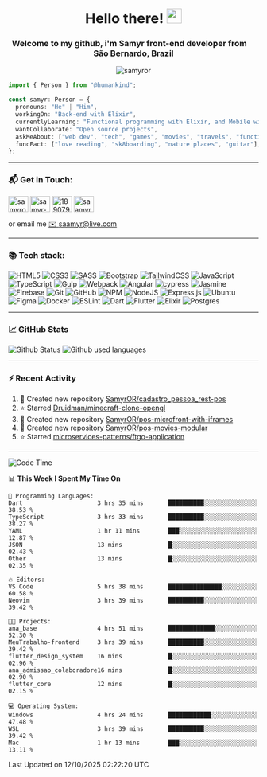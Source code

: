 <h1 align="center">Hello there! <img src="https://raw.githubusercontent.com/iampavangandhi/iampavangandhi/master/gifs/Hi.gif" width="30px"></h1>
<h3 align="center">Welcome to my github, i'm Samyr front-end developer from  <img src="https://cdn-icons-png.flaticon.com/512/197/197386.png" width="13"/>  <b>São Bernardo, Brazil</b></h3>

<p align="center"> <img src="https://komarev.com/ghpvc/?username=samyror&label=Profile%20views&color=0e75b6&style=flat" alt="samyror" /> </p>

```typescript
import { Person } from "@humankind";

const samyr: Person = {
  pronouns: "He" | "Him",
  workingOn: "Back-end with Elixir",
  currentlyLearning: "Functional programming with Elixir, and Mobile with Flutter",
  wantCollaborate: "Open source projects",
  askMeAbout: ["web dev", "tech", "games", "movies", "travels", "functional programming", "mobile"],
  funcFact: ["love reading", "sk8boarding", "nature places", "guitar"],
};
```

---

### 📬 Get in Touch:

<p align="left">
<a href="https://codepen.io/samyror" target="blank"><img align="center" src="https://cdn.jsdelivr.net/gh/devicons/devicon/icons/codepen/codepen-plain.svg" alt="samyror" height="32" width="40" /></a>
<a href="https://linkedin.com/in/samyr-ribeiro-82a720145" target="blank"><img align="center" src="https://cdn.jsdelivr.net/gh/devicons/devicon/icons/linkedin/linkedin-plain.svg" alt="samyr-ribeiro-82a720145" height="32" width="40" /></a>
<a href="https://pt.stackoverflow.com/users/189079" target="blank"><img align="center"  src="https://cdn.jsdelivr.net/npm/simple-icons@v5/icons/stackoverflow.svg" alt="189079" height="32" width="40" /></a>
<a href="https://www.hackerrank.com/saamyr" target="blank"><img align="center" src="https://cdn.jsdelivr.net/npm/simple-icons@v5/icons/hackerrank.svg" alt="saamyr" height="32" width="40" /></a>
</p>

or email me [✉️ saamyr@live.com](mailto:saamyr@live.com)

---

### 📚 Tech stack:

![HTML5](https://img.shields.io/badge/html5-%23E34F26.svg?style=for-the-badge&logo=html5&logoColor=white)
![CSS3](https://img.shields.io/badge/css3-%231572B6.svg?style=for-the-badge&logo=css3&logoColor=white)
![SASS](https://img.shields.io/badge/SASS-hotpink.svg?style=for-the-badge&logo=SASS&logoColor=white)
![Bootstrap](https://img.shields.io/badge/bootstrap-%23563D7C.svg?style=for-the-badge&logo=bootstrap&logoColor=white)
![TailwindCSS](https://img.shields.io/badge/tailwindcss-%2338B2AC.svg?style=for-the-badge&logo=tailwind-css&logoColor=white)
![JavaScript](https://img.shields.io/badge/javascript-%23323330.svg?style=for-the-badge&logo=javascript&logoColor=%23F7DF1E)
![TypeScript](https://img.shields.io/badge/typescript-%23007ACC.svg?style=for-the-badge&logo=typescript&logoColor=white)
![Gulp](https://img.shields.io/badge/GULP-%23CF4647.svg?style=for-the-badge&logo=gulp&logoColor=white)
![Webpack](https://img.shields.io/badge/webpack-%238DD6F9.svg?style=for-the-badge&logo=webpack&logoColor=black)
![Angular](https://img.shields.io/badge/angular-%23DD0031.svg?style=for-the-badge&logo=angular&logoColor=white)
![cypress](https://img.shields.io/badge/-cypress-%23E5E5E5?style=for-the-badge&logo=cypress&logoColor=058a5e)
![Jasmine](https://img.shields.io/badge/-Jasmine-%238A4182?style=for-the-badge&logo=Jasmine&logoColor=white)
![Firebase](https://img.shields.io/badge/firebase-%23039BE5.svg?style=for-the-badge&logo=firebase)
![Git](https://img.shields.io/badge/git-%23F05033.svg?style=for-the-badge&logo=git&logoColor=white)
![GitHub](https://img.shields.io/badge/github-%23121011.svg?style=for-the-badge&logo=github&logoColor=white)
![NPM](https://img.shields.io/badge/NPM-%23000000.svg?style=for-the-badge&logo=npm&logoColor=white)
![NodeJS](https://img.shields.io/badge/node.js-6DA55F?style=for-the-badge&logo=node.js&logoColor=white)
![Express.js](https://img.shields.io/badge/express.js-%23404d59.svg?style=for-the-badge&logo=express&logoColor=%2361DAFB)
![Ubuntu](https://img.shields.io/badge/Ubuntu-E95420?style=for-the-badge&logo=ubuntu&logoColor=white)
![Figma](https://img.shields.io/badge/figma-%23F24E1E.svg?style=for-the-badge&logo=figma&logoColor=white)
![Docker](https://img.shields.io/badge/docker-%230db7ed.svg?style=for-the-badge&logo=docker&logoColor=white)
![ESLint](https://img.shields.io/badge/ESLint-4B3263?style=for-the-badge&logo=eslint&logoColor=white)
![Dart](https://img.shields.io/badge/dart-%230175C2.svg?style=for-the-badge&logo=dart&logoColor=white)
![Flutter](https://img.shields.io/badge/Flutter-%2302569B.svg?style=for-the-badge&logo=Flutter&logoColor=white)
![Elixir](https://img.shields.io/badge/elixir-%234B275F.svg?style=for-the-badge&logo=elixir&logoColor=white)
![Postgres](https://img.shields.io/badge/postgres-%23316192.svg?style=for-the-badge&logo=postgresql&logoColor=white)

---

### 📈 GitHub Stats

![Github Status](https://github-readme-stats.vercel.app/api?username=SamyrOR&show_icons=true&bg_color=FFF&title_color=b80f0a&text_color=000&icon_color=b80f0a&border_color=a9a9a9&line_height=20)
![Github used languages](https://github-readme-stats.vercel.app/api/top-langs?username=samyror&show_icons=true&locale=en&layout=compact&bg_color=FFF&title_color=b80f0a&text_color=000&icon_color=b80f0a&border_color=a9a9a9)

---

### ⚡ Recent Activity

<!--RECENT_ACTIVITY:start-->
1. 📔 Created new repository [SamyrOR/cadastro_pessoa_rest-pos](https://github.com/SamyrOR/cadastro_pessoa_rest-pos)
2. ⭐ Starred [Druidman/minecraft-clone-opengl](https://github.com/Druidman/minecraft-clone-opengl)
3. 📔 Created new repository [SamyrOR/pos-microfront-with-iframes](https://github.com/SamyrOR/pos-microfront-with-iframes)
4. 📔 Created new repository [SamyrOR/pos-movies-modular](https://github.com/SamyrOR/pos-movies-modular)
5. ⭐ Starred [microservices-patterns/ftgo-application](https://github.com/microservices-patterns/ftgo-application)
<!--RECENT_ACTIVITY:end-->

---

<!--START_SECTION:waka-->
![Code Time](http://img.shields.io/badge/Code%20Time-3%2C051%20hrs%2054%20mins-blue)

📊 **This Week I Spent My Time On** 

```text
💬 Programming Languages: 
Dart                     3 hrs 35 mins       ██████████░░░░░░░░░░░░░░░   38.53 % 
TypeScript               3 hrs 33 mins       ██████████░░░░░░░░░░░░░░░   38.27 % 
YAML                     1 hr 11 mins        ███░░░░░░░░░░░░░░░░░░░░░░   12.87 % 
JSON                     13 mins             █░░░░░░░░░░░░░░░░░░░░░░░░   02.43 % 
Other                    13 mins             █░░░░░░░░░░░░░░░░░░░░░░░░   02.35 % 

🔥 Editors: 
VS Code                  5 hrs 38 mins       ███████████████░░░░░░░░░░   60.58 % 
Neovim                   3 hrs 39 mins       ██████████░░░░░░░░░░░░░░░   39.42 % 

🐱‍💻 Projects: 
ana_base                 4 hrs 51 mins       █████████████░░░░░░░░░░░░   52.30 % 
MeuTrabalho-frontend     3 hrs 39 mins       ██████████░░░░░░░░░░░░░░░   39.42 % 
flutter_design_system    16 mins             █░░░░░░░░░░░░░░░░░░░░░░░░   02.96 % 
ana_admissao_colaboradore16 mins             █░░░░░░░░░░░░░░░░░░░░░░░░   02.90 % 
flutter_core             12 mins             █░░░░░░░░░░░░░░░░░░░░░░░░   02.15 % 

💻 Operating System: 
Windows                  4 hrs 24 mins       ████████████░░░░░░░░░░░░░   47.48 % 
WSL                      3 hrs 39 mins       ██████████░░░░░░░░░░░░░░░   39.42 % 
Mac                      1 hr 13 mins        ███░░░░░░░░░░░░░░░░░░░░░░   13.11 % 
```


 Last Updated on 12/10/2025 02:22:20 UTC
<!--END_SECTION:waka-->
